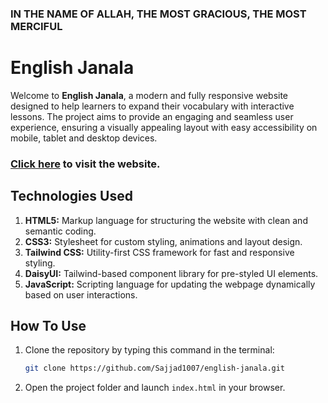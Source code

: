### IN THE NAME OF ALLAH, THE MOST GRACIOUS, THE MOST MERCIFUL

# English Janala

Welcome to **English Janala**, a modern and fully responsive website designed to help learners to expand their vocabulary with interactive lessons. The project aims to provide an engaging and seamless user experience, ensuring a visually appealing layout with easy accessibility on mobile, tablet and desktop devices.

### [Click here](https://english-janala-by-sajjadur-rahman.netlify.app/) to visit the website.

## Technologies Used

1. **HTML5:** Markup language for structuring the website with clean and semantic coding.
2. **CSS3:** Stylesheet for custom styling, animations and layout design.
3. **Tailwind CSS:** Utility-first CSS framework for fast and responsive styling.
4. **DaisyUI:** Tailwind-based component library for pre-styled UI elements.
5. **JavaScript:** Scripting language for updating the webpage dynamically based on user interactions.

## How To Use

1. Clone the repository by typing this command in the terminal:
   ```bash
   git clone https://github.com/Sajjad1007/english-janala.git
   ```
2. Open the project folder and launch `index.html` in your browser.
